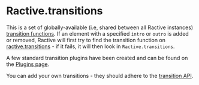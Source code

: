 # Ractive.transitions

This is a set of globally-available (i.e, shared between all Ractive instances) [transition functions](transitions.md). If an element with a specified `intro` or `outro` is added or removed, Ractive will first try to find the transition function on [ractive.transitions](ractive-transitions-instance.md) - if it fails, it will then look in `Ractive.transitions`.

A few standard transition plugins have been created and can be found on the [Plugins page](Plugins.md#-a-href-transitions-transitions-a-).

You can add your own transitions - they should adhere to the [transition API](transitions.md#creating-transitions).
